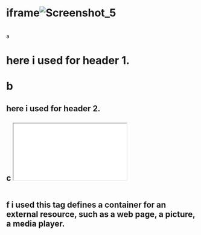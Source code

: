 # iframe![Screenshot_5](https://github.com/Shikhasharma06/iframe/assets/135316685/3191b36b-5904-4181-bdad-9a5fd95d4e0a)
<br> a <h1> here i used for header 1.<br>
<br> b <h2>  here i used for header 2.<br>
<br> c <iframe src="./index.html" frameborder="2" height="150">  iframe tag here i used for An inline frame is used to embed another document within the current HTML document.here frame border i given 2 and height  of this frame 150.<br>
<br>d <iframe src="https://www.geekster.in/  here i copied the external link in this frame<br>

  
 <br> e <iframe width="560" height="315" src="https://www.youtube.com/embed/H335Vdkmdhk?si=7BwmYTFJaCpzLPjL" title="YouTube video player" frameborder="0" allow="accelerometer; autoplay; clipboard-write; encrypted-media; gyroscope; picture-in-picture; web-share" allowfullscreen></iframe> <br>

  
<br>  f i used this tag defines a container for an external resource, such as a web page, a picture, a media player.<br>
